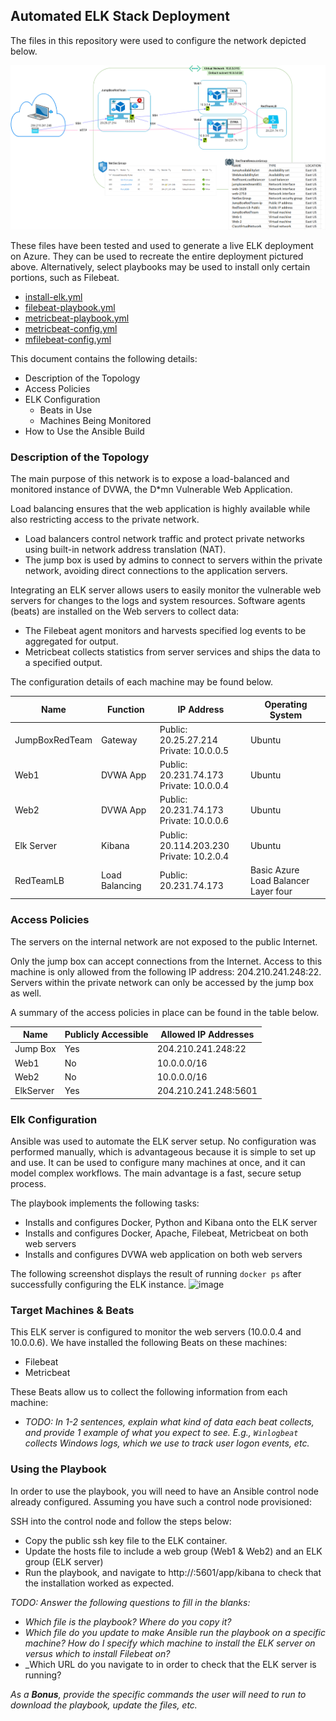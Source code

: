 ## Automated ELK Stack Deployment

The files in this repository were used to configure the network depicted below.

![alt text](https://github.com/tracylynnlangford/OSU-Cybersecurity-Bootcamp-Project-1/blob/116668774516c3de41511eeb95400aeedf10885d/diagrams/TracyLangfordWeek12_Homework.drawio.png "Logo Title Text 1")


These files have been tested and used to generate a live ELK deployment on Azure. They can be used to recreate the entire deployment pictured above. Alternatively, select playbooks may be used to install only certain portions, such as Filebeat.

- [install-elk.yml](../blob/master/ansible/install-elk.yml)
- [filebeat-playbook.yml](../blob/master/ansible/filebeat-playbook.yml)
- [metricbeat-playbook.yml](../blob/master/ansible/metricbeat-playbook.yml)
- [metricbeat-config.yml](../blob/master/ansible/metricbeat-config.yml)
- [mfilebeat-config.yml](../blob/master/ansible/filebeat-config.yml)
  
This document contains the following details:
- Description of the Topology
- Access Policies
- ELK Configuration
  - Beats in Use
  - Machines Being Monitored
- How to Use the Ansible Build


### Description of the Topology

The main purpose of this network is to expose a load-balanced and monitored instance of DVWA, the D*mn Vulnerable Web Application.

Load balancing ensures that the web application is highly available while also restricting access to the private network.
- Load balancers control network traffic and protect private networks using built-in network address translation (NAT). 
- The jump box is used by admins to connect to servers within the private network, avoiding direct connections to the          application servers.

Integrating an ELK server allows users to easily monitor the vulnerable web servers for changes to the logs and system resources. Software agents (beats) are installed on the Web servers to collect data:  
- The Filebeat agent monitors and harvests specified log events to be aggregated for output.
- Metricbeat collects statistics from server services and ships the data to a specified output.

The configuration details of each machine may be found below.


| Name           | Function                                                                                                      | IP Address                                 | Operating System                    |
|----------------|---------------------------------------------------------------------------------------------------------------|--------------------------------------------|-------------------------------------|
| JumpBoxRedTeam | Gateway  | Public: 20.25.27.214<br>Private: 10.0.0.5  | Ubuntu |
| Web1           | DVWA App | Public: 20.231.74.173<br>Private: 10.0.0.4 | Ubuntu |
| Web2           | DVWA App | Public: 20.231.74.173<br>Private: 10.0.0.6 | Ubuntu |
| Elk Server     | Kibana   | Public: 20.114.203.230<br>Private: 10.2.0.4 | Ubuntu |
| RedTeamLB | Load Balancing | Public: 20.231.74.173 | Basic Azure Load Balancer<br>Layer four |

### Access Policies

The servers on the internal network are not exposed to the public Internet. 

Only the jump box can accept connections from the Internet. Access to this machine is only allowed from the following IP address: 204.210.241.248:22. Servers within the private network can only be accessed by the jump box as well.

A summary of the access policies in place can be found in the table below.

| Name     | Publicly Accessible | Allowed IP Addresses |
|----------|---------------------|----------------------|
| Jump Box | Yes                 | 204.210.241.248:22   |
| Web1     | No                  | 10.0.0.0/16          |
| Web2     | No                  | 10.0.0.0/16          |
| ElkServer| Yes                 | 204.210.241.248:5601 |

### Elk Configuration

Ansible was used to automate the ELK server setup. No configuration was performed manually, which is advantageous because it is simple to set up and use.  It can be used to configure many machines at once, and it can model complex workflows. 
The main advantage is a fast, secure setup process. 

The playbook implements the following tasks:
- Installs and configures Docker, Python and Kibana onto the ELK server
- Installs and configures Docker, Apache, Filebeat, Metricbeat on both web servers
- Installs and configures DVWA web application on both web servers

The following screenshot displays the result of running `docker ps` after successfully configuring the ELK instance.
![image](https://user-images.githubusercontent.com/47544604/160303171-270d5efb-6801-420c-9633-98a825956c60.png)

### Target Machines & Beats
This ELK server is configured to monitor the web servers (10.0.0.4 and 10.0.0.6).
We have installed the following Beats on these machines:
- Filebeat
- Metricbeat

These Beats allow us to collect the following information from each machine:
- _TODO: In 1-2 sentences, explain what kind of data each beat collects, and provide 1 example of what you expect to see. E.g., `Winlogbeat` collects Windows logs, which we use to track user logon events, etc._

### Using the Playbook
In order to use the playbook, you will need to have an Ansible control node already configured. Assuming you have such a control node provisioned: 

SSH into the control node and follow the steps below:
- Copy the public ssh key file to the ELK container.
- Update the hosts file to include a web group (Web1 & Web2) and an ELK group (ELK server)
- Run the playbook, and navigate to http://<external IP of ELK server>:5601/app/kibana to check that the installation worked as expected.

_TODO: Answer the following questions to fill in the blanks:_
- _Which file is the playbook? Where do you copy it?_
- _Which file do you update to make Ansible run the playbook on a specific machine? How do I specify which machine to install the ELK server on versus which to install Filebeat on?_
- _Which URL do you navigate to in order to check that the ELK server is running?

_As a **Bonus**, provide the specific commands the user will need to run to download the playbook, update the files, etc._
